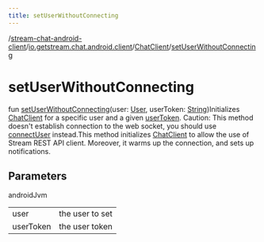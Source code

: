 ```yaml
---
title: setUserWithoutConnecting
---
```

/[stream-chat-android-client](../../index.md)/[io.getstream.chat.android.client](../index.md)/[ChatClient](index.md)/[setUserWithoutConnecting](setUserWithoutConnecting.md)  
  
  
  
# setUserWithoutConnecting  
fun [setUserWithoutConnecting](setUserWithoutConnecting.md)(user: [User](../../io.getstream.chat.android.client.models/User/index.md), userToken: [String](https://kotlinlang.org/api/latest/jvm/stdlib/kotlin/-string/index.html))Initializes [ChatClient](index.md) for a specific user and a given [userToken](setUserWithoutConnecting.md). Caution: This method doesn't establish connection to the web socket, you should use [connectUser](connectUser.md) instead.This method initializes [ChatClient](index.md) to allow the use of Stream REST API client. Moreover, it warms up the connection, and sets up notifications.  
  
## Parameters  
  
androidJvm  
  
| | |
|---|---|
| <a name="io.getstream.chat.android.client/ChatClient/setUserWithoutConnecting/#io.getstream.chat.android.client.models.User#kotlin.String/PointingToDeclaration/"></a>user| <a name="io.getstream.chat.android.client/ChatClient/setUserWithoutConnecting/#io.getstream.chat.android.client.models.User#kotlin.String/PointingToDeclaration/"></a>the user to set|
| <a name="io.getstream.chat.android.client/ChatClient/setUserWithoutConnecting/#io.getstream.chat.android.client.models.User#kotlin.String/PointingToDeclaration/"></a>userToken| <a name="io.getstream.chat.android.client/ChatClient/setUserWithoutConnecting/#io.getstream.chat.android.client.models.User#kotlin.String/PointingToDeclaration/"></a>the user token|
  


